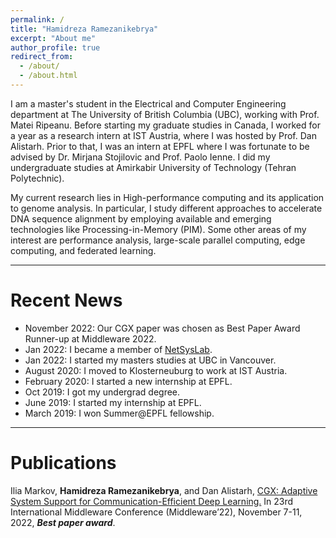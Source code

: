 ```yaml
---
permalink: /
title: "Hamidreza Ramezanikebrya"
excerpt: "About me"
author_profile: true
redirect_from: 
  - /about/
  - /about.html
---
```


<p> I am a master's student in the Electrical and Computer Engineering department at The University of British Columbia (UBC), working with Prof. Matei Ripeanu. Before starting my graduate studies in Canada, I worked for a year as a research intern at IST Austria, where I was hosted by Prof. Dan Alistarh. Prior to that, I was an intern at EPFL where I was fortunate to be advised by Dr. Mirjana Stojilovic and Prof. Paolo Ienne. I did my undergraduate studies at Amirkabir University of Technology (Tehran Polytechnic). </p> 

<p> My current research lies in High-performance computing and its application to genome analysis. In particular, I study different approaches to accelerate DNA sequence alignment by employing available and emerging technologies like Processing-in-Memory (PIM). Some other areas of my interest are performance analysis, large-scale parallel computing, edge computing, and federated learning.</p>

-----

Recent News
======
- November 2022: Our CGX paper was chosen as Best Paper Award Runner-up at Middleware 2022. 
- Jan 2022: I became a member of [ NetSysLab](http://netsyslab.ece.ubc.ca/).
- Jan 2022: I started my masters studies at UBC in Vancouver.
- August 2020: I moved to Klosterneuburg to work at IST Austria.
- February 2020: I started a new internship at EPFL. 
- Oct 2019: I got my undergrad degree. 
- June 2019: I started my internship at EPFL.
- March 2019: I won Summer@EPFL fellowship.

-----

Publications
======
Ilia Markov, **Hamidreza Ramezanikebrya**, and Dan Alistarh, [CGX: Adaptive System Support for Communication-Efficient Deep Learning.](https://dl.acm.org/doi/10.1145/3528535.3565248) In 23rd International Middleware Conference (Middleware’22), November 7-11, 2022, ***Best paper award***.


